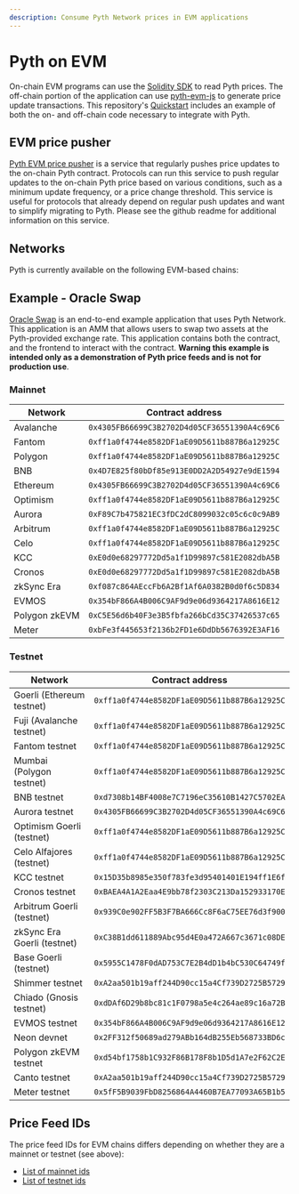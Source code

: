 ```yaml
---
description: Consume Pyth Network prices in EVM applications
---
```


# Pyth on EVM

On-chain EVM programs can use the [Solidity SDK](https://github.com/pyth-network/pyth-sdk-solidity) to read Pyth prices. The off-chain portion of the application can use [pyth-evm-js](https://github.com/pyth-network/pyth-crosschain/tree/main/target_chains/ethereum/sdk/js) to generate price update transactions. This repository's [Quickstart](https://github.com/pyth-network/pyth-crosschain/tree/main/target_chains/ethereum/sdk/js#quickstart) includes an example of both the on- and off-chain code necessary to integrate with Pyth.

## EVM price pusher

[Pyth EVM price pusher](https://github.com/pyth-network/pyth-crosschain/tree/main/price_pusher)
is a service that regularly pushes price updates to the on-chain Pyth contract.
Protocols can run this service to push regular updates to the on-chain Pyth price based on various conditions, such as a minimum update frequency, or a price change threshold.
This service is useful for protocols that already depend on regular push updates and want to simplify  migrating to Pyth.
Please see the github readme for additional information on this service.

## Networks

Pyth is currently available on the following EVM-based chains:

## Example - Oracle Swap 

[Oracle Swap](https://github.com/pyth-network/pyth-crosschain/tree/main/target_chains/ethereum/examples/oracle_swap) is an end-to-end example application that uses Pyth Network. This application is an AMM that allows users to swap two assets at the Pyth-provided exchange rate. This application contains both the contract, and
the frontend to interact with the contract. **Warning this example is intended only as a demonstration of Pyth price feeds and is not for production use**.



### Mainnet

| Network       | Contract address                             |
| ---------     | -------------------------------------------- |
| Avalanche     | `0x4305FB66699C3B2702D4d05CF36551390A4c69C6` |
| Fantom        | `0xff1a0f4744e8582DF1aE09D5611b887B6a12925C` |
| Polygon       | `0xff1a0f4744e8582DF1aE09D5611b887B6a12925C` |
| BNB           | `0x4D7E825f80bDf85e913E0DD2A2D54927e9dE1594` |
| Ethereum      | `0x4305FB66699C3B2702D4d05CF36551390A4c69C6` |
| Optimism      | `0xff1a0f4744e8582DF1aE09D5611b887B6a12925C` |
| Aurora        | `0xF89C7b475821EC3fDC2dC8099032c05c6c0c9AB9` |
| Arbitrum      | `0xff1a0f4744e8582DF1aE09D5611b887B6a12925C` |
| Celo          | `0xff1a0f4744e8582DF1aE09D5611b887B6a12925C` |
| KCC           | `0xE0d0e68297772Dd5a1f1D99897c581E2082dbA5B` |
| Cronos        | `0xE0d0e68297772Dd5a1f1D99897c581E2082dbA5B` |
| zkSync Era    | `0xf087c864AEccFb6A2Bf1Af6A0382B0d0f6c5D834` |
| EVMOS         | `0x354bF866A4B006C9AF9d9e06d9364217A8616E12` |
| Polygon zkEVM | `0xC5E56d6b40F3e3B5fbfa266bCd35C37426537c65` |
| Meter         | `0xbFe3f445653f2136b2FD1e6DdDb5676392E3AF16` |


### Testnet

| Network                     | Contract address                             |
| --------------------------- | -------------------------------------------- |
| Goerli (Ethereum testnet)   | `0xff1a0f4744e8582DF1aE09D5611b887B6a12925C` |
| Fuji (Avalanche testnet)    | `0xff1a0f4744e8582DF1aE09D5611b887B6a12925C` |
| Fantom testnet              | `0xff1a0f4744e8582DF1aE09D5611b887B6a12925C` |
| Mumbai (Polygon testnet)    | `0xff1a0f4744e8582DF1aE09D5611b887B6a12925C` |
| BNB testnet                 | `0xd7308b14BF4008e7C7196eC35610B1427C5702EA` |
| Aurora testnet              | `0x4305FB66699C3B2702D4d05CF36551390A4c69C6` |
| Optimism Goerli (testnet)   | `0xff1a0f4744e8582DF1aE09D5611b887B6a12925C` |
| Celo Alfajores (testnet)    | `0xff1a0f4744e8582DF1aE09D5611b887B6a12925C` |
| KCC testnet                 | `0x15D35b8985e350f783fe3d95401401E194ff1E6f` |
| Cronos testnet              | `0xBAEA4A1A2Eaa4E9bb78f2303C213Da152933170E` |
| Arbitrum Goerli (testnet)   | `0x939C0e902FF5B3F7BA666Cc8F6aC75EE76d3f900` |
| zkSync Era Goerli (testnet) | `0xC38B1dd611889Abc95d4E0a472A667c3671c08DE` |
| Base Goerli (testnet)       | `0x5955C1478F0dAD753C7E2B4dD1b4bC530C64749f` |
| Shimmer testnet             | `0xA2aa501b19aff244D90cc15a4Cf739D2725B5729` |
| Chiado (Gnosis testnet)     | `0xdDAf6D29b8bc81c1F0798a5e4c264ae89c16a72B` |
| EVMOS testnet               | `0x354bF866A4B006C9AF9d9e06d9364217A8616E12` |
| Neon devnet                 | `0x2FF312f50689ad279ABb164dB255Eb568733BD6c` |
| Polygon zkEVM testnet       | `0xd54bf1758b1C932F86B178F8b1D5d1A7e2F62C2E` |
| Canto testnet               | `0xA2aa501b19aff244D90cc15a4Cf739D2725B5729` |
| Meter testnet               | `0x5fF5B9039FbD8256864A4460B7EA77093A65B1b5` |


## Price Feed IDs

The price feed IDs for EVM chains differs depending on whether they are a mainnet or testnet (see above):
* [List of mainnet ids](https://pyth.network/developers/price-feed-ids#pyth-evm-mainnet)
* [List of testnet ids](https://pyth.network/developers/price-feed-ids#pyth-evm-testnet)
